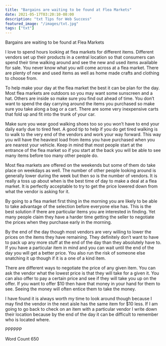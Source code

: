 ```yaml
---
title: "Bargains are waiting to be found at Flea Markets"
date: 2021-05-17T03:20:10-08:00
description: "txt Tips for Web Success"
featured_image: "/images/txt.jpg"
tags: ["txt"]
---
```


Bargains are waiting to be found at Flea Markets

I love to spend hours looking at flea markets for different items. Different vendors set up their products in a central location so that consumers can spend their time walking around and see the new and used items available for sale. You never know what you will come across at a flea market. There are plenty of new and used items as well as home made crafts and clothing to choose from.

To help make your day at the flea market the best it can be plan for the day. Most flea markets are outdoors so you may want some sunscreen and a hat. Others are inside so make sure you find out ahead of time. You don’t want to spend the day carrying around the items you purchased so make sure you take along a bag or a cart. There are some very inexpensive carts that fold up and fit into the trunk of your car. 

Make sure you wear good walking shoes too so you won’t have to end your daily early due to tired feet. A good tip to help if you do get tired walking is to walk to the very end of the vendors and work your way forward. This way you will have the heaviest load from items you have purchased when you are nearest your vehicle. Keep in mind that most people start at the entrance of the flea market so if you start at the back you will be able to see many items before too many other people do. 

Most flea markets are offered on the weekends but some of them do take place on weekdays as well. The number of other people looking around is generally lower during the week but then so is the number of vendors. It is really a toss up about when is the best time of day to make a deal at a flea market. It is perfectly acceptable to try to get the price lowered down from what the vendor is asking for it.

By going to a flea market first thing in the morning you are likely to be able to take advantage of the selection before everyone else has. This is the best solution if there are particular items you are interested in finding. Yet many people claim they have a harder time getting the seller to negotiate the prices when they purchase early in the morning. 

By the end of the day though most vendors are very willing to lower the prices on the items they have remaining. They definitely don’t want to have to pack up any more stuff at the end of the day than they absolutely have to. If you have a particular item in mind and you can wait until the end of the day you will get a better price. You also run the risk of someone else snatching it up though if it is a one of a kind item.

There are different ways to negotiate the price of any given item. You can ask the vendor what the lowest price is that they will take for a given it. You can also offer to pay a certain price and see if they will take you up on the offer. If you want to offer $10 then have that money in your hand for them to see. Seeing the money will often entice them to take the money. 

I have found it is always worth my time to look around though because I may find the vendor in the next aisle has the same item for $10 less. If I am going to go back to check on an item with a particular vendor I write down their location because by the end of the day it can be difficult to remember who is located where. 

PPPPPP

Word Count 650

